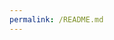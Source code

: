 ```yaml
---
permalink: /README.md
---
```


<!DOCTYPE html>
<html>
<head>
	<title>My Repository</title>
	<meta charset="utf-8">
	<script>
		var language = navigator.language || navigator.userLanguage;
		if (language.indexOf('es') > -1) {
			window.location.href = 'README.es.md';
		} else {
			window.location.href = 'README.en.md';
		}
	</script>
</head>
<body>
</body>
</html>
